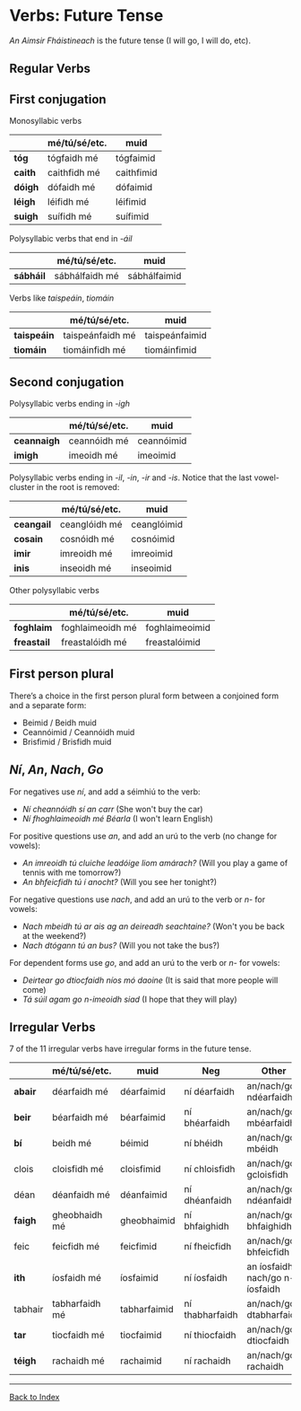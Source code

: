 # Verbs: Future Tense


_An Aimsir Fháistineach_ is the future tense (I will go, I will do, etc).


## Regular Verbs


## First conjugation

Monosyllabic verbs

|           | mé/tú/sé/etc. | muid       |
| --------- | ------------- | ---------- |
| **tóg**   | tógfaidh mé   | tógfaimid  |
| **caith** | caithfidh mé  | caithfimid |
| **dóigh** | dófaidh mé    | dófaimid   |
| **léigh** | léifidh mé    | léifimid   |
| **suigh** | suífidh mé    | suífimid   |

Polysyllabic verbs that end in _-áil_

|             | mé/tú/sé/etc.  | muid         |
| ----------- | -------------- | ------------ |
| **sábháil** | sábhálfaidh mé | sábhálfaimid |

Verbs like _taispeáin_, _tiomáin_

|               | mé/tú/sé/etc.    | muid           |
| ------------- | ---------------- | -------------- |
| **taispeáin** | taispeánfaidh mé | taispeánfaimid |
| **tiomáin**   | tiomáinfidh mé   | tiomáinfimid   |


## Second conjugation

Polysyllabic verbs ending in _-igh_

|               | mé/tú/sé/etc. | muid       |
| ------------- | ------------- | ---------- |
| **ceannaigh** | ceannóidh mé  | ceannóimid |
| **imigh**     | imeoidh mé    | imeoimid   |

Polysyllabic verbs ending in _-il_, _-in_, _-ir_ and _-is_.
Notice that the last vowel-cluster in the root is removed:

|              | mé/tú/sé/etc. | muid        |
| ------------ | ------------- | ----------- |
| **ceangail** | ceanglóidh mé | ceanglóimid |
| **cosain**   | cosnóidh mé   | cosnóimid   |
| **imir**     | imreoidh mé   | imreoimid   |
| **inis**     | inseoidh mé   | inseoimid   |

Other polysyllabic verbs

|               | mé/tú/sé/etc.    | muid           |
| ------------- | ---------------- | -------------- |
| **foghlaim**  | foghlaimeoidh mé | foghlaimeoimid |
| **freastail** | freastalóidh mé  | freastalóimid  |


## First person plural

There’s a choice in the first person plural form between a conjoined form and a separate form:
* Beimid      / Beidh muid
* Ceannóimid  / Ceannóidh muid
* Brisfimid   / Brisfidh muid


## _Ní_, _An_, _Nach_, _Go_

For negatives use _ní_, and add a séimhiú to the verb:

* _Ní cheannóidh sí an carr_ (She won't buy the car)
* _Ní fhoghlaimeoidh mé Béarla_ (I won't learn English)

For positive questions use _an_, and add an urú to the verb (no change for vowels):

* _An imreoidh tú cluiche leadóige liom amárach?_ (Will you play a game of tennis with me tomorrow?)
* _An bhfeicfidh tú í anocht?_ (Will you see her tonight?)

For negative questions use _nach_, and add an urú to the verb or _n-_ for vowels:

* _Nach mbeidh tú ar ais ag an deireadh seachtaine?_ (Won't you be back at the weekend?)
* _Nach dtógann tú an bus?_ (Will you not take the bus?)

For dependent forms use _go_, and add an urú to the verb or _n-_ for vowels:

* _Deirtear go dtiocfaidh níos mó daoine_ (It is said that more people will come)
* _Tá súil agam go n-imeoidh siad_ (I hope that they will play)


## Irregular Verbs

7 of the 11 irregular verbs have irregular forms in the future tense.

|           | mé/tú/sé/etc.  | muid         | Neg             | Other                               |
| --------- | -------------- | ------------ | --------------- | ----------------------------------- |
| **abair** | déarfaidh mé   | déarfaimid   | ní déarfaidh    | an/nach/go ndéarfaidh               |
| **beir**  | béarfaidh mé   | béarfaimid   | ní bhéarfaidh   | an/nach/go mbéarfaidh               |
| **bí**    | beidh mé       | béimid       | ní bhéidh       | an/nach/go mbéidh                   |
| clois     | cloisfidh mé   | cloisfimid   | ní chloisfidh   | an/nach/go gcloisfidh               |
| déan      | déanfaidh mé   | déanfaimid   | ní dhéanfaidh   | an/nach/go ndéanfaidh               |
| **faigh** | gheobhaidh mé  | gheobhaimid  | ní bhfaighidh   | an/nach/go bhfaighidh               |
| feic      | feicfidh mé    | feicfimid    | ní fheicfidh    | an/nach/go bhfeicfidh               |
| **ith**   | íosfaidh mé    | íosfaimid    | ní íosfaidh     | an íosfaidh<br />nach/go n-íosfaidh |
| tabhair   | tabharfaidh mé | tabharfaimid | ní thabharfaidh | an/nach/go dtabharfaidh             |
| **tar**   | tiocfaidh mé   | tiocfaimid   | ní thiocfaidh   | an/nach/go dtiocfaidh               |
| **téigh** | rachaidh mé    | rachaimid    | ní rachaidh     | an/nach/go rachaidh                 |


----
[Back to Index](../index.md)